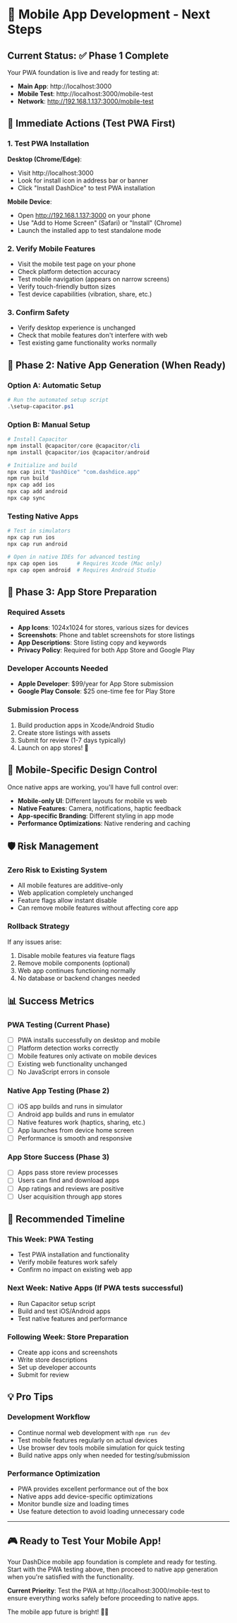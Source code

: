 # 🎯 Mobile App Development - Next Steps

## Current Status: ✅ Phase 1 Complete
Your PWA foundation is live and ready for testing at:
- **Main App**: http://localhost:3000
- **Mobile Test**: http://localhost:3000/mobile-test
- **Network**: http://192.168.1.137:3000/mobile-test

## 🧪 Immediate Actions (Test PWA First)

### 1. Test PWA Installation
**Desktop (Chrome/Edge)**:
- Visit http://localhost:3000
- Look for install icon in address bar or banner
- Click "Install DashDice" to test PWA installation

**Mobile Device**:
- Open http://192.168.1.137:3000 on your phone
- Use "Add to Home Screen" (Safari) or "Install" (Chrome)
- Launch the installed app to test standalone mode

### 2. Verify Mobile Features
- Visit the mobile test page on your phone
- Check platform detection accuracy
- Test mobile navigation (appears on narrow screens)
- Verify touch-friendly button sizes
- Test device capabilities (vibration, share, etc.)

### 3. Confirm Safety
- Verify desktop experience is unchanged
- Check that mobile features don't interfere with web
- Test existing game functionality works normally

## 🚀 Phase 2: Native App Generation (When Ready)

### Option A: Automatic Setup
```powershell
# Run the automated setup script
.\setup-capacitor.ps1
```

### Option B: Manual Setup
```powershell
# Install Capacitor
npm install @capacitor/core @capacitor/cli
npm install @capacitor/ios @capacitor/android

# Initialize and build
npx cap init "DashDice" "com.dashdice.app"
npm run build
npx cap add ios
npx cap add android
npx cap sync
```

### Testing Native Apps
```powershell
# Test in simulators
npx cap run ios
npx cap run android

# Open in native IDEs for advanced testing
npx cap open ios      # Requires Xcode (Mac only)
npx cap open android  # Requires Android Studio
```

## 📱 Phase 3: App Store Preparation

### Required Assets
- **App Icons**: 1024x1024 for stores, various sizes for devices
- **Screenshots**: Phone and tablet screenshots for store listings
- **App Descriptions**: Store listing copy and keywords
- **Privacy Policy**: Required for both App Store and Google Play

### Developer Accounts Needed
- **Apple Developer**: $99/year for App Store submission
- **Google Play Console**: $25 one-time fee for Play Store

### Submission Process
1. Build production apps in Xcode/Android Studio
2. Create store listings with assets
3. Submit for review (1-7 days typically)
4. Launch on app stores! 🎉

## 🎨 Mobile-Specific Design Control

Once native apps are working, you'll have full control over:
- **Mobile-only UI**: Different layouts for mobile vs web
- **Native Features**: Camera, notifications, haptic feedback
- **App-specific Branding**: Different styling in app mode
- **Performance Optimizations**: Native rendering and caching

## 🛡️ Risk Management

### Zero Risk to Existing System
- All mobile features are additive-only
- Web application completely unchanged
- Feature flags allow instant disable
- Can remove mobile features without affecting core app

### Rollback Strategy
If any issues arise:
1. Disable mobile features via feature flags
2. Remove mobile components (optional)
3. Web app continues functioning normally
4. No database or backend changes needed

## 📊 Success Metrics

### PWA Testing (Current Phase)
- [ ] PWA installs successfully on desktop and mobile
- [ ] Platform detection works correctly
- [ ] Mobile features only activate on mobile devices
- [ ] Existing web functionality unchanged
- [ ] No JavaScript errors in console

### Native App Testing (Phase 2)
- [ ] iOS app builds and runs in simulator
- [ ] Android app builds and runs in emulator
- [ ] Native features work (haptics, sharing, etc.)
- [ ] App launches from device home screen
- [ ] Performance is smooth and responsive

### App Store Success (Phase 3)
- [ ] Apps pass store review processes
- [ ] Users can find and download apps
- [ ] App ratings and reviews are positive
- [ ] User acquisition through app stores

## 🎯 Recommended Timeline

### This Week: PWA Testing
- Test PWA installation and functionality
- Verify mobile features work safely
- Confirm no impact on existing web app

### Next Week: Native Apps (If PWA tests successful)
- Run Capacitor setup script
- Build and test iOS/Android apps
- Test native features and performance

### Following Week: Store Preparation
- Create app icons and screenshots
- Write store descriptions
- Set up developer accounts
- Submit for review

## 💡 Pro Tips

### Development Workflow
- Continue normal web development with `npm run dev`
- Test mobile features regularly on actual devices
- Use browser dev tools mobile simulation for quick testing
- Build native apps only when needed for testing/submission

### Performance Optimization
- PWA provides excellent performance out of the box
- Native apps add device-specific optimizations
- Monitor bundle size and loading times
- Use feature detection to avoid loading unnecessary code

---

## 🎮 Ready to Test Your Mobile App!

Your DashDice mobile app foundation is complete and ready for testing. Start with the PWA testing above, then proceed to native app generation when you're satisfied with the functionality.

**Current Priority**: Test the PWA at http://localhost:3000/mobile-test to ensure everything works safely before proceeding to native apps.

The mobile app future is bright! 🌟📱
